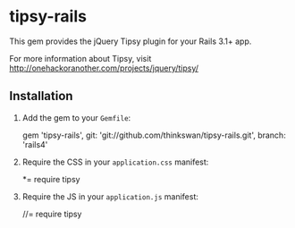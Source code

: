 # tipsy-rails

This gem provides the jQuery Tipsy plugin for your Rails 3.1+ app.

For more information about Tipsy, visit http://onehackoranother.com/projects/jquery/tipsy/

## Installation

1. Add the gem to your `Gemfile`:

    gem 'tipsy-rails', git: 'git://github.com/thinkswan/tipsy-rails.git', branch: 'rails4'

2. Require the CSS in your `application.css` manifest:

    *= require tipsy

3. Require the JS in your `application.js` manifest:

    //= require tipsy
